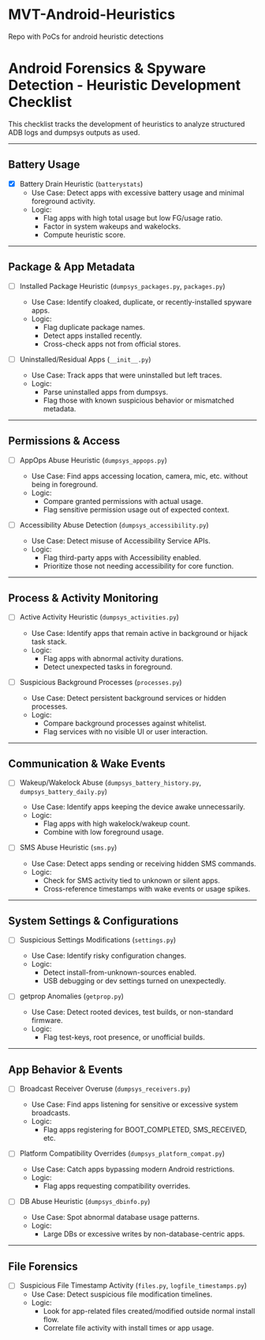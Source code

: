 # MVT-Android-Heuristics
Repo with PoCs for android heuristic detections  

# Android Forensics & Spyware Detection - Heuristic Development Checklist

This checklist tracks the development of heuristics to analyze structured ADB logs and dumpsys outputs as used.

---

## Battery Usage

- [x] Battery Drain Heuristic (`batterystats`)
  - Use Case: Detect apps with excessive battery usage and minimal foreground activity.
  - Logic:
    - Flag apps with high total usage but low FG/usage ratio.
    - Factor in system wakeups and wakelocks.
    - Compute heuristic score.

---

## Package & App Metadata

- [ ] Installed Package Heuristic (`dumpsys_packages.py`, `packages.py`)
  - Use Case: Identify cloaked, duplicate, or recently-installed spyware apps.
  - Logic:
    - Flag duplicate package names.
    - Detect apps installed recently.
    - Cross-check apps not from official stores.

- [ ] Uninstalled/Residual Apps (`__init__.py`)
  - Use Case: Track apps that were uninstalled but left traces.
  - Logic:
    - Parse uninstalled apps from dumpsys.
    - Flag those with known suspicious behavior or mismatched metadata.

---

## Permissions & Access

- [ ] AppOps Abuse Heuristic (`dumpsys_appops.py`)
  - Use Case: Find apps accessing location, camera, mic, etc. without being in foreground.
  - Logic:
    - Compare granted permissions with actual usage.
    - Flag sensitive permission usage out of expected context.

- [ ] Accessibility Abuse Detection (`dumpsys_accessibility.py`)
  - Use Case: Detect misuse of Accessibility Service APIs.
  - Logic:
    - Flag third-party apps with Accessibility enabled.
    - Prioritize those not needing accessibility for core function.

---

## Process & Activity Monitoring

- [ ] Active Activity Heuristic (`dumpsys_activities.py`)
  - Use Case: Identify apps that remain active in background or hijack task stack.
  - Logic:
    - Flag apps with abnormal activity durations.
    - Detect unexpected tasks in foreground.

- [ ] Suspicious Background Processes (`processes.py`)
  - Use Case: Detect persistent background services or hidden processes.
  - Logic:
    - Compare background processes against whitelist.
    - Flag services with no visible UI or user interaction.

---

## Communication & Wake Events

- [ ] Wakeup/Wakelock Abuse (`dumpsys_battery_history.py`, `dumpsys_battery_daily.py`)
  - Use Case: Identify apps keeping the device awake unnecessarily.
  - Logic:
    - Flag apps with high wakelock/wakeup count.
    - Combine with low foreground usage.

- [ ] SMS Abuse Heuristic (`sms.py`)
  - Use Case: Detect apps sending or receiving hidden SMS commands.
  - Logic:
    - Check for SMS activity tied to unknown or silent apps.
    - Cross-reference timestamps with wake events or usage spikes.

---

## System Settings & Configurations

- [ ] Suspicious Settings Modifications (`settings.py`)
  - Use Case: Identify risky configuration changes.
  - Logic:
    - Detect install-from-unknown-sources enabled.
    - USB debugging or dev settings turned on unexpectedly.

- [ ] getprop Anomalies (`getprop.py`)
  - Use Case: Detect rooted devices, test builds, or non-standard firmware.
  - Logic:
    - Flag test-keys, root presence, or unofficial builds.

---

## App Behavior & Events

- [ ] Broadcast Receiver Overuse (`dumpsys_receivers.py`)
  - Use Case: Find apps listening for sensitive or excessive system broadcasts.
  - Logic:
    - Flag apps registering for BOOT_COMPLETED, SMS_RECEIVED, etc.

- [ ] Platform Compatibility Overrides (`dumpsys_platform_compat.py`)
  - Use Case: Catch apps bypassing modern Android restrictions.
  - Logic:
    - Flag apps requesting compatibility overrides.

- [ ] DB Abuse Heuristic (`dumpsys_dbinfo.py`)
  - Use Case: Spot abnormal database usage patterns.
  - Logic:
    - Large DBs or excessive writes by non-database-centric apps.

---

## File Forensics

- [ ] Suspicious File Timestamp Activity (`files.py`, `logfile_timestamps.py`)
  - Use Case: Detect suspicious file modification timelines.
  - Logic:
    - Look for app-related files created/modified outside normal install flow.
    - Correlate file activity with install times or app usage.

